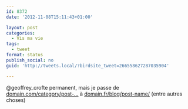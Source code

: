 ```yaml
---
id: 8372
date: '2012-11-08T15:11:43+01:00'

layout: post
categories:
  - Vis ma vie
tags:
  - tweet
format: status
publish_social: no
guid: 'http://tweets.local/?birdsite_tweet=266558627287035904'

---
```


@geoffrey\_crofte permanent, mais je passe de [domain.com/category/post-…](http://domain.com/category/post-name/) à [domain.fr/blog/post-name/](http://domain.fr/blog/post-name/) (entre autres choses)